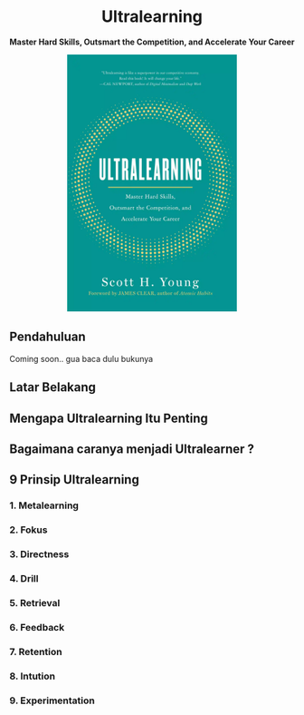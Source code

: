 <h1 align="center">Ultralearning</h1>

<p align="center"><b>Master Hard Skills, Outsmart the Competition, and Accelerate Your Career</b></p>

<p align="center"><img src="https://github.com/iansyahr/ImproveLearning/blob/main/Images/UltraLearning/ultralearningcover.webp?raw=true" alt="drawing" width="300"/></p>

## Pendahuluan
Coming soon.. gua baca dulu bukunya

## Latar Belakang

## Mengapa Ultralearning Itu Penting

## Bagaimana caranya menjadi Ultralearner ?

## 9 Prinsip Ultralearning
### 1. Metalearning
### 2. Fokus
### 3. Directness
### 4. Drill
### 5. Retrieval
### 6. Feedback
### 7. Retention
### 8. Intution
### 9. Experimentation
